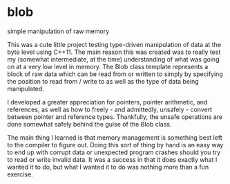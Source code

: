 # blob
simple manipulation of raw memory

This was a cute little project testing type-driven manipulation of data at the byte level using C++11.  The main reason this was created was to really test my (somewhat intermediate, at the time) understanding of what was going on at a very low level in memory.  The Blob class template represents a block of raw data which can be read from or written to simply by specifying the position to read from / write to as well as the type of data being manipulated.

I developed a greater appreciation for pointers, pointer arithmetic, and references, as well as how to freely - and admittedly, unsafely - convert between pointer and reference types.  Thankfully, the unsafe operations are done somewhat safely behind the guise of the Blob class.

The main thing I learned is that memory management is something best left to the compiler to figure out.  Doing this sort of thing by hand is an easy way to end up with corrupt data or unexpected program crashes should you try to read or write invalid data.  It was a success in that it does exactly what I wanted it to do, but what I wanted it to do was nothing more than a fun exercise.
